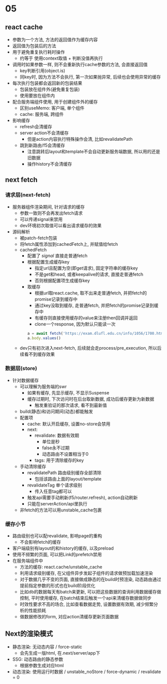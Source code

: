 # 05

## react cache
* 参数为一个方法, 方法的返回值作为缓存内容
* 返回值为包装后的方法
* 用于避免重复执行耗时操作
    * 约等于 使用context取值 + 判断没值再执行
* 调用时如果参数一样, 则不会重新执行cache参数的方法, 会直接返回值
    * key判断引用(object.is)
    * 同key时, 因为方法不会执行, 第一次如果抛异常, 后续也会使用异常的缓存
* 每次执行包装都会返回新的包装结果
    * 包装放在组件外(避免重复包装)
    * 使用要放在组件内
* 配合服务端组件使用, 用于创建组件外的缓存
    * 区别useMemo: 客户端, 单个组件
    * cache: 服务端, 跨组件
* 影响缓存
    * refresh会清缓存
    * server action不会清缓存
        * 但是action内容执行特殊操作会清, 比如revalidatePath
    * 跳到新路由/f5会清缓存
        * 注意跳转后layout和template不会自动更新服务端数据, 所以用的还是旧数据
        * 操作history不会清缓存

## next fetch

### 请求层(next-fetch)
* 服务器组件渲染期间, 针对请求的缓存
    * 参数一致则不会再发出fetch请求
    * 可以传递signal来禁用
    * dev环境初次取值可以看出请求缓存的效果
* 源码解析
    * 被patch-fetch包装
    * 将fetch属性添加到cachedFetch上, 并赋值给fetch
    * cachedFetch
        * 配置了 *signal* 直接走普通fetch
        * 根据配置生成缓存key
            * 指定url且配置为空(即get请求), 固定字符串的缓存key
            * 不是get和head, 或者keepalive的请求, 直接走普通fetch
            * 否则根据配置项生成缓存key
        * 取缓存
            * 根据url取react.cache, 取不出来走普通fetch, 并把fetch的promise记录到缓存中
            * 通过key没取到缓存, 走普通fetch, 并把fetch的promise记录到缓存中
            * 有缓存则直接使用缓存的value来注册then回调并返回
            * clone一个response, 因为默认只能读一次
            ```js
            a = await fetch('https://exam.dlufl.edu.cn/info/1056/1700.htm')
            a.body.values()
            ```
    * dev只有初次进入next-fetch, 后续就会走process/pre_execution, 所以后续看不到缓存效果

### 数据层(store)
* 针对数据缓存
    * 可以理解为服务端的swr
        * 如果有缓存, 先显示缓存, 不显示Suspense
        * 缓存过期时, 下次访问时在后台取新数据, 成功后缓存更新为新数据
            * 触发重验证的那次请求, 看不到最新值
    * build(静态)和访问期间(动态)都能触发
    * 配置项
        * cache: 默认开启缓存, 设置no-store会禁用
        * next:
            * revalidate: 数据有效期
                * 单位是秒
                * false永不过期
                * 动态路由不设置相当于0
            * tags: 用于清除缓存的key
    * 手动清除缓存
        * revalidatePath 路由级别缓存全部清除
            * 包括该路由上面的layout/template
        * revalidateTag 单个请求级别
            * 传入任意tag都可以
        * 触发api需要手动刷新(f5/router.refresh), action自动刷新
        * 只能在serverAction/api里执行
    * 非fetch的方法可以用unstable_cache包裹

### 缓存小节
* 路由级别也可以配revalidate, 影响page的重构
    * 不会影响fetch的缓存
* 客户端级别有layout的和history的缓存, 以及preload
* 使用不频繁的页面, 可以把Link的prefetch禁用
* 在服务端组件中
    * 方法的缓存: react.cache/unstable_cache
    * 利用请求级别缓存, 在父组件异步发起子组件的请求做预加载加速渲染
    * 对于数据几乎不变的页面, 直接做成静态的在build时预渲染, 动态路由通过提前指定参数的形式也在build阶段优化
    * 比如db的数据每天有batch来更新, 可以把这些数据的查询利用数据缓存做控制, 平时使用缓存, 在batch结束后触发一个api来清缓存数据做同步
    * 时效性要求不高的场合, 比如查看数据走势, 设置数据有效期, 减少频繁分析的性能损耗
    * 做数据修改的form, 对应action清缓存更新页面数据

## Next的渲染模式
* 静态渲染: 无动态内容 / force-static
    * 会先生成一版html, 在.next/server/app下
* SSG: 动态路由的静态参数
    * 根据参数生成对应html
* 动态渲染: 使用运行时数据 / unstable_noStore / force-dynamic / revalidate = 0